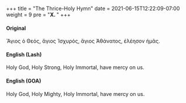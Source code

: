 +++
title = "The Thrice-Holy Hymn"
date =  2021-06-15T12:22:09-07:00
weight = 9
pre = "<b>X. </b>"
+++

#### Original

Ἅγιος ὁ Θεός, ἅγιος Ἰσχυρός, ἅγιος Ἀθάνατος, ἐλέησον ἡμᾶς.

#### English (Lash)

Holy God, Holy Strong, Holy Immortal, have mercy on us.

#### English (GOA)

Holy God, Holy Mighty, Holy Immortal, have mercy on us.